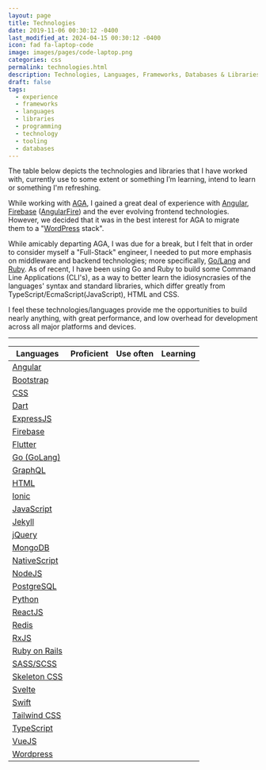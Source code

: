 ```yaml
---
layout: page
title: Technologies
date: 2019-11-06 00:30:12 -0400
last_modified_at: 2024-04-15 00:30:12 -0400
icon: fad fa-laptop-code
image: images/pages/code-laptop.png
categories: css
permalink: technologies.html
description: Technologies, Languages, Frameworks, Databases & Libraries.
draft: false
tags:
  - experience
  - frameworks
  - languages
  - libraries
  - programming
  - technology
  - tooling
  - databases
---
```

The table below depicts the technologies and libraries that I have worked with, currently use to some extent or something I’m learning, intend to learn or something I'm refreshing.

While working with <a href="https://gastro.org" title="American Gastroenterological Association (AGA)" rel="noopener nofollow" target="_blank">AGA</a>, I gained a great deal of experience with <a href="https://angular.io/" target="_blank" rel="noopener" title="Angular">Angular</a>, <a href="https://firebase.google.com/" target="_blank" rel="noopener" title="Firebase">Firebase</a> (<a href="https://github.com/angular/angularfire" target="_blank" rel="noopener nofollow" title="AngularFire">AngularFire</a>) and the ever evolving frontend technologies. However, we decided that it was in the best interest for AGA to migrate them to a "<a href="https://wordpress.com/" title="WordPress" rel="noopener nofollow" target="_blank">WordPress</a> stack".

While amicably departing AGA, I was due for a break, but I felt that in order to consider myself a "Full-Stack" engineer, I needed to put more emphasis on middleware and backend technologies; more specifically, <a href="https://go.dev/" title="Go Programming Language" target="_blank" rel="noopener nofollow">Go/Lang</a> and <a href="https://www.ruby-lang.org/en/" title="Ruby Programming Language" target="_blank" rel="noopener nofollow">Ruby</a>.  As of recent, I have been using Go and Ruby to build some Command Line Applications (CLI's), as a way to better learn the idiosyncrasies of the languages' syntax and standard libraries, which differ greatly from TypeScript/EcmaScript(JavaScript), HTML and CSS. 

I feel these technologies/languages provide me the opportunities to build nearly anything, with great performance, and low overhead for development across all major platforms and devices. 


<hr>

<table class="table table-wrapper">
	<thead>
		<tr>
			<th><i class="fad fa-books"></i> Languages</th>
			<th><i class="fad fa-badge-check"></i> Proficient</th>
			<th><i class="fad fa-tools"></i> Use often</th>
			<th><i class="fad fa-road"></i> Learning</th>
		</tr>
	</thead>
	<tbody>
		<tr>
			<td><a href="https://angular.io/" target="_blank" rel="noopener">Angular</a></td>
			<td><i class="fad fa-check"></i></td>
			<td><i class="fad fa-check"></i></td>
			<td><i class="fad fa-check"></i></td>
		</tr>
		<tr>
			<td><a href="https://getbootstrap.com" target="_blank" rel="noopener">Bootstrap</a></td>
			<td><i class="fad fa-check"></i></td>
			<td><i class="fad fa-check"></i></td>
			<td>&nbsp;</td>
		</tr>
		<tr>
			<td><a href="https://developer.mozilla.org/en-US/docs/Web/CSS" target="_blank" rel="noopener">CSS</a></td>
			<td><i class="fad fa-check"></i></td>
			<td><i class="fad fa-check"></i></td>
			<td>&nbsp;</td>
		</tr>
		<tr>
			<td><a href="https://dart.dev/" target="_blank" rel="noopener">Dart</a></td>
			<td><i class="fad fa-check"></i></td>
			<td>&nbsp;</td>
			<td><i class="fad fa-check"></i></td>
		</tr>
		<tr>
			<td><a href="https://expressjs.com/" target="_blank" rel="noopener">ExpressJS</a></td>
			<td><i class="fad fa-check"></i></td>
			<td>&nbsp;</td>
			<td>&nbsp;</td>
		</tr>
		<tr>
			<td><a href="https://firebase.google.com" target="_blank" rel="noopener">Firebase</a></td>
			<td><i class="fad fa-check"></i></td>
			<td><i class="fad fa-check"></i></td>
			<td>&nbsp;</td>
		</tr>
		<tr>
			<td><a href="https://flutter.dev/" target="_blank" rel="noopener">Flutter</a></td>
			<td><i class="fad fa-check"></i></td>
			<td>&nbsp;</td>
			<td><i class="fad fa-check"></i></td>
		</tr>
		<tr>
			<td><a href="https://golang.org/" target="_blank" rel="noopener">Go (GoLang)</a></td>
			<td><i class="fad fa-check"></i></td>
			<td>&nbsp;</td>
			<td><i class="fad fa-check"></i></td>
		</tr>
		<tr>
			<td><a href="https://graphql.org/" target="_blank" rel="noopener">GraphQL</a></td>
			<td>&nbsp;</td>
			<td>&nbsp;</td>
			<td><i class="fad fa-check"></i></td>
		</tr>
		<tr>
			<td><a href="https://developer.mozilla.org/en-US/docs/Web/HTML" target="_blank" rel="noopener">HTML</a></td>
			<td><i class="fad fa-check"></i></td>
			<td><i class="fad fa-check"></i></td>
			<td>&nbsp;</td>
		</tr>
		<tr>
			<td><a href="https://ionicframework.com/" target="_blank" rel="noopener">Ionic</a></td>
			<td><i class="fad fa-check"></i></td>
			<td>&nbsp;</td>
			<td>&nbsp;</td>
		</tr>
		<tr>
			<td><a href="https://developer.mozilla.org/en-US/docs/Web/JavaScript" target="_blank" rel="noopener">JavaScript</a></td>
			<td><i class="fad fa-check"></i></td>
			<td><i class="fad fa-check"></i></td>
			<td>&nbsp;</td>
		</tr>
		<tr>
			<td><a href="https://jekyllrb.com/" target="_blank" rel="noopener">Jekyll</a></td>
			<td><i class="fad fa-check"></i></td>
			<td><i class="fad fa-check"></i></td>
			<td>&nbsp;</td>
		</tr>
		<tr>
			<td><a href="https://jquery.com/" target="_blank" rel="noopener">jQuery</a></td>
			<td><i class="fad fa-check"></i></td>
			<td>&nbsp;</td>
			<td>&nbsp;</td>
		</tr>
		<tr>
			<td><a href="https://www.mongodb.com/" target="_blank" rel="noopener">MongoDB</a></td>
			<td><i class="fad fa-check"></i></td>
			<td>&nbsp;</td>
			<td>&nbsp;</td>
		</tr>
		<tr>
			<td><a href="https://www.nativescript.org/" target="_blank" rel="noopener">NativeScript</a></td>
			<td><i class="fad fa-check"></i></td>
			<td>&nbsp;</td>
			<td>&nbsp;</td>
		</tr>
		<tr>
			<td><a href="https://nodejs.org/en/" target="_blank" rel="noopener">NodeJS</a></td>
			<td><i class="fad fa-check"></i></td>
			<td>&nbsp;</td>
			<td>&nbsp;</td>
		</tr>
		<tr>
			<td><a href="https://www.postgresql.org/" target="_blank" rel="noopener">PostgreSQL</a></td>
			<td>&nbsp;</td>
			<td>&nbsp;</td>
			<td><i class="fad fa-check"></i></td>
		</tr>
		<tr>
			<td><a href="https://python.org/" target="_blank" rel="noopener">Python</a></td>
			<td>&nbsp;</td>
			<td>&nbsp;</td>
			<td><i class="fad fa-check"></i></td>
		</tr>
		<tr>
			<td><a href="https://reactjs.org/" target="_blank" rel="noopener">ReactJS</a></td>
			<td><i class="fad fa-check"></i></td>
			<td>&nbsp;</td>
			<td><i class="fad fa-check"></i></td>
		</tr>				
		<tr>
			<td><a href="https://redis.io/" target="_blank" rel="noopener">Redis</a></td>
			<td>&nbsp;</td>
			<td>&nbsp;</td>
			<td><i class="fad fa-check"></i></td>
		</tr>
		<tr>
			<td><a href="https://rxjs-dev.firebaseapp.com/" target="_blank" rel="noopener">RxJS</a></td>
			<td><i class="fad fa-check"></i></td>
			<td>&nbsp;</td>
			<td><i class="fad fa-check"></i></td>
		</tr>
		<tr>
			<td><a href="https://rubyonrails.org/" target="_blank" rel="noopener">Ruby on Rails</a></td>
			<td><i class="fad fa-check"></i></td>
			<td>&nbsp;</td>
			<td>&nbsp;</td>
		</tr>
		<tr>
			<td><a href="https://sass-lang.com/" target="_blank" rel="noopener">SASS/SCSS</a></td>
			<td><i class="fad fa-check"></i></td>
			<td><i class="fad fa-check"></i></td>
			<td>&nbsp;</td>
		</tr>
		<tr>
			<td><a href="https://getskeleton.com/" target="_blank" rel="noopener">Skeleton CSS</a></td>
			<td><i class="fad fa-check"></i></td>
			<td><i class="fad fa-check"></i></td>
			<td>&nbsp;</td>
		</tr>
		<tr>
			<td><a href="https://svelte.dev/" target="_blank" rel="noopener">Svelte</a></td>
			<td>&nbsp;</td>
			<td>&nbsp;</td>
			<td><i class="fad fa-check"></i></td>
		</tr>
		<tr>
			<td><a href="https://www.swift.org/" target="_blank" rel="noopener">Swift</a></td>
			<td>&nbsp;</td>
			<td>&nbsp;</td>
			<td><i class="fad fa-check"></i></td>
		</tr>
		<tr>
			<td><a href="https://tailwindcss.com/" target="_blank" rel="noopener">Tailwind CSS</a></td>
			<td>&nbsp;</td>
			<td>&nbsp;</td>
			<td><i class="fad fa-check"></i></td>
		</tr>
		<tr>
			<td><a href="https://www.typescriptlang.org/" target="_blank" rel="noopener">TypeScript</a></td>
			<td><i class="fad fa-check"></i></td>
			<td><i class="fad fa-check"></i></td>
			<td>&nbsp;</td>
		</tr>
		<tr>
			<td><a href="https://vuejs.org/" target="_blank" rel="noopener">VueJS</a></td>
			<td>&nbsp;</td>
			<td>&nbsp;</td>
			<td><i class="fad fa-check"></i></td>
		</tr>
		<tr>
			<td><a href="https://wordpress.com/" target="_blank" rel="noopener">Wordpress</a></td>
			<td><i class="fad fa-check"></i></td>
			<td><i class="fad fa-check"></i></td>
			<td>&nbsp;</td>
		</tr>
	</tbody>
</table>